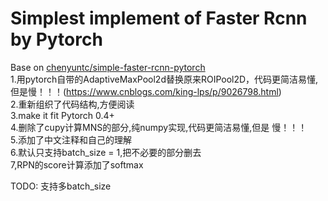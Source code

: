 # Simplest implement of Faster Rcnn by Pytorch  

Base on [chenyuntc/simple-faster-rcnn-pytorch](https://github.com/chenyuntc/simple-faster-rcnn-pytorch)  
1.用pytorch自带的AdaptiveMaxPool2d替换原来ROIPool2D，代码更简洁易懂,但是慢！！！(https://www.cnblogs.com/king-lps/p/9026798.html)  
2.重新组织了代码结构,方便阅读  
3.make it fit Pytorch 0.4+  
4.删除了cupy计算MNS的部分,纯numpy实现,代码更简洁易懂,但是 慢！！！  
5.添加了中文注释和自己的理解  
6.默认只支持batch_size = 1,把不必要的部分删去  
7,RPN的score计算添加了softmax  


TODO:
支持多batch_size  